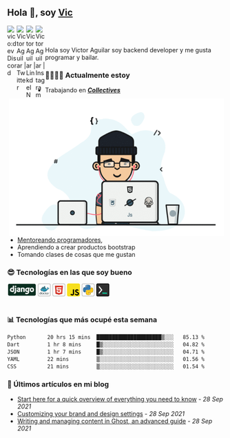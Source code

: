 ## Hola 👋, soy [Vic](https://vico.dev)

<a href="https://discord.gg/5dSmEzpY">
  <img align="left" alt="vico:dev Discord" width="22px" src="https://cdn.jsdelivr.net/npm/simple-icons@v3/icons/discord.svg" />
</a>

<a href="https://twitter.com/victor_aguilarc">
  <img align="left" alt="Victor Aguilar | Twitter" width="22px" src="https://cdn.jsdelivr.net/npm/simple-icons@v3/icons/twitter.svg" />
</a>

<a href="https://www.linkedin.com/in/victoraguilarc/">
  <img align="left" alt="Victor Aguilar | LinkdeIN" width="22px" src="https://cdn.jsdelivr.net/npm/simple-icons@v3/icons/linkedin.svg" />
</a>

<a href="https://www.instagram.com/victor.aguilarc/">
  <img align="left" alt="Victor Aguilar | Instagram" width="22px" src="https://cdn.jsdelivr.net/npm/simple-icons@v3/icons/instagram.svg" />
</a>

<br /><br />

Hola soy Victor Aguilar soy backend developer y me gusta programar y bailar.

<img align="right" alt="GIF" src="./images/vic.gif" width="500" height="320" />

### 👨‍💻🏊‍♂ Actualmente estoy

- Trabajando en ***[Collectives](https://collectives.pro)***
- [Mentoreando programadores](https://calendly.com/victor-aguilarc/catchup), 
- Aprendiendo a crear productos bootstrap
- Tomando clases de cosas que me gustan

### 😎 Tecnologías en las que soy bueno

<code><img alt="Django" height="30px" src="./images/django-icon.png"/></code>
<code><img alt="Docker" height="30px" src="./images/docker-icon.png" /></code>
<code><img alt="HTML5" height="30px" src="./images/html-icon.png" /></code>
<code><img alt="JavaScript" height="30px" src="./images/js-icon.png"  /></code>
<code><img alt="Python" height="30px" src="./images/python-icon.png" /></code>
<code><img alt="Backend Things" height="30px" src="./images/back-icon.png" /></code>
<br/><br/>

### 📊 Tecnologías que más ocupé esta semana

<!--START_SECTION:waka-->

```txt
Python       20 hrs 15 mins  █████████████████████▒░░░   85.13 %
Dart         1 hr 8 mins     █▒░░░░░░░░░░░░░░░░░░░░░░░   04.82 %
JSON         1 hr 7 mins     █▒░░░░░░░░░░░░░░░░░░░░░░░   04.71 %
YAML         22 mins         ▒░░░░░░░░░░░░░░░░░░░░░░░░   01.56 %
CSS          21 mins         ▒░░░░░░░░░░░░░░░░░░░░░░░░   01.54 %
```

<!--END_SECTION:waka-->

### 📣 Últimos artículos en mi blog

<!--START_SECTION:blog-->
  - [Start here for a quick overview of everything you need to know](https://127.0.0.1:8100/welcome/) - *28 Sep 2021* 
  - [Customizing your brand and design settings](https://127.0.0.1:8100/design/) - *28 Sep 2021* 
  - [Writing and managing content in Ghost, an advanced guide](https://127.0.0.1:8100/write/) - *28 Sep 2021* 
<!--END_SECTION:blog-->

